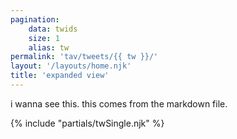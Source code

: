 ```yaml
---
pagination: 
    data: twids 
    size: 1
    alias: tw
permalink: 'tav/tweets/{{ tw }}/'
layout: '/layouts/home.njk'
title: 'expanded view'
---
```


i wanna see this. this comes from the markdown file.

{% include "partials/twSingle.njk" %}